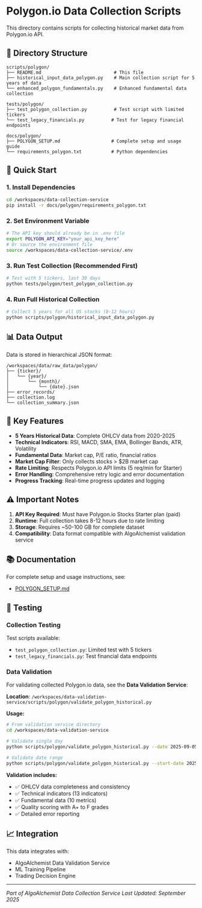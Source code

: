 # Polygon.io Data Collection Scripts

This directory contains scripts for collecting historical market data from Polygon.io API.

## 📁 Directory Structure

```
scripts/polygon/
├── README.md                           # This file
├── historical_input_data_polygon.py    # Main collection script for 5 years of data
└── enhanced_polygon_fundamentals.py    # Enhanced fundamental data collection

tests/polygon/
├── test_polygon_collection.py          # Test script with limited tickers
└── test_legacy_financials.py          # Test for legacy financial endpoints

docs/polygon/
├── POLYGON_SETUP.md                   # Complete setup and usage guide
└── requirements_polygon.txt           # Python dependencies
```

## 🚀 Quick Start

### 1. Install Dependencies
```bash
cd /workspaces/data-collection-service
pip install -r docs/polygon/requirements_polygon.txt
```

### 2. Set Environment Variable
```bash
# The API key should already be in .env file
export POLYGON_API_KEY="your_api_key_here"
# Or source the environment file
source /workspaces/data-collection-service/.env
```

### 3. Run Test Collection (Recommended First)
```bash
# Test with 5 tickers, last 30 days
python tests/polygon/test_polygon_collection.py
```

### 4. Run Full Historical Collection
```bash
# Collect 5 years for all US stocks (8-12 hours)
python scripts/polygon/historical_input_data_polygon.py
```

## 📊 Data Output

Data is stored in hierarchical JSON format:
```
/workspaces/data/raw_data/polygon/
├── {ticker}/
│   └── {year}/
│       └── {month}/
│           └── {date}.json
├── error_records/
├── collection.log
└── collection_summary.json
```

## 🔧 Key Features

- **5 Years Historical Data**: Complete OHLCV data from 2020-2025
- **Technical Indicators**: RSI, MACD, SMA, EMA, Bollinger Bands, ATR, Volatility
- **Fundamental Data**: Market cap, P/E ratio, financial ratios
- **Market Cap Filter**: Only collects stocks > $2B market cap
- **Rate Limiting**: Respects Polygon.io API limits (5 req/min for Starter)
- **Error Handling**: Comprehensive retry logic and error documentation
- **Progress Tracking**: Real-time progress updates and logging

## ⚠️ Important Notes

1. **API Key Required**: Must have Polygon.io Stocks Starter plan (paid)
2. **Runtime**: Full collection takes 8-12 hours due to rate limiting
3. **Storage**: Requires ~50-100 GB for complete dataset
4. **Compatibility**: Data format compatible with AlgoAlchemist validation service

## 📚 Documentation

For complete setup and usage instructions, see:
- [POLYGON_SETUP.md](/workspaces/data-collection-service/docs/polygon/POLYGON_SETUP.md)

## 🧪 Testing

### Collection Testing
Test scripts available:
- `test_polygon_collection.py`: Limited test with 5 tickers
- `test_legacy_financials.py`: Test financial data endpoints

### Data Validation
For validating collected Polygon.io data, see the **Data Validation Service**:

**Location**: `/workspaces/data-validation-service/scripts/polygon/validate_polygon_historical.py`

**Usage:**
```bash
# From validation service directory
cd /workspaces/data-validation-service

# Validate single day
python scripts/polygon/validate_polygon_historical.py --date 2025-09-05

# Validate date range
python scripts/polygon/validate_polygon_historical.py --start-date 2025-09-01 --end-date 2025-09-14
```

**Validation includes:**
- ✅ OHLCV data completeness and consistency
- ✅ Technical indicators (13 indicators)
- ✅ Fundamental data (10 metrics)
- ✅ Quality scoring with A+ to F grades
- ✅ Detailed error reporting

## 📈 Integration

This data integrates with:
- AlgoAlchemist Data Validation Service
- ML Training Pipeline
- Trading Decision Engine

---
*Part of AlgoAlchemist Data Collection Service*
*Last Updated: September 2025*